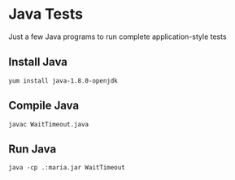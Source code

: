 # Java Tests

Just a few Java programs to run complete application-style tests 


## Install Java

`yum install java-1.8.0-openjdk`



## Compile Java

`javac WaitTimeout.java`

## Run Java

`java -cp .:maria.jar WaitTimeout`

